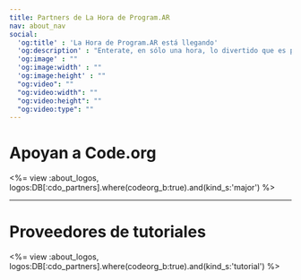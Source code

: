 ```yaml
---
title: Partners de La Hora de Program.AR
nav: about_nav
social:
  'og:title' : 'La Hora de Program.AR está llegando'
  'og:description' : "Enterate, en sólo una hora, lo divertido que es programar computadoras." 
  'og:image' : ""
  'og:image:width' : ""
  'og:image:height' : ""
  "og:video": ""
  "og:video:width": ""
  "og:video:height": ""
  "og:video:type": ""
---
```


# Apoyan a Code.org

<%= view :about_logos, logos:DB[:cdo_partners].where(codeorg_b:true).and(kind_s:'major') %>

---

# Proveedores de tutoriales

<%= view :about_logos, logos:DB[:cdo_partners].where(codeorg_b:true).and(kind_s:'tutorial') %>